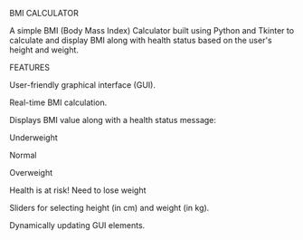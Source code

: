 BMI CALCULATOR

A simple BMI (Body Mass Index) Calculator built using Python and Tkinter to calculate and display BMI along with health status based on the user's height and weight.

FEATURES

User-friendly graphical interface (GUI).

Real-time BMI calculation.

Displays BMI value along with a health status message:

Underweight

Normal

Overweight

Health is at risk! Need to lose weight

Sliders for selecting height (in cm) and weight (in kg).

Dynamically updating GUI elements.
